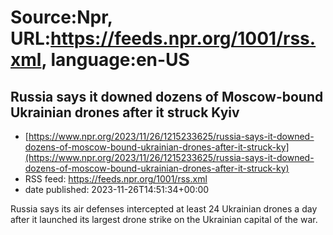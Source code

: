 # Source:Npr, URL:https://feeds.npr.org/1001/rss.xml, language:en-US

## Russia says it downed dozens of Moscow-bound Ukrainian drones after it struck Kyiv
 - [https://www.npr.org/2023/11/26/1215233625/russia-says-it-downed-dozens-of-moscow-bound-ukrainian-drones-after-it-struck-ky](https://www.npr.org/2023/11/26/1215233625/russia-says-it-downed-dozens-of-moscow-bound-ukrainian-drones-after-it-struck-ky)
 - RSS feed: https://feeds.npr.org/1001/rss.xml
 - date published: 2023-11-26T14:51:34+00:00

Russia says its air defenses intercepted at least 24 Ukrainian drones a day after it launched its largest drone strike on the Ukrainian capital of the war.

